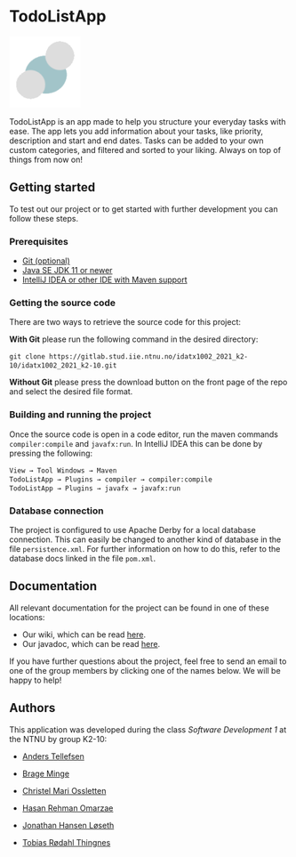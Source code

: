 # TodoListApp 
![TodoListApp logo](src/main/resources/edu/ntnu/idatt1002/k2g10/todolistapp/img/icon.png)

TodoListApp is an app made to help you structure your everyday tasks with ease. The app lets you add information about
your tasks, like priority, description and start and end dates. Tasks can be added to your own custom categories, and 
filtered and sorted to your liking. Always on top of things from now on!

## Getting started
To test out our project or to get started with further development you can follow these steps.

### Prerequisites
* [Git (optional)](https://git-scm.com/)
* [Java SE JDK 11 or newer](https://www.oracle.com/java/technologies/javase-jdk11-downloads.html)
* [IntelliJ IDEA or other IDE with Maven support](https://www.jetbrains.com/idea/)

### Getting the source code
There are two ways to retrieve the source code for this project:

**With Git** please run the following command in the desired directory:
```
git clone https://gitlab.stud.iie.ntnu.no/idatx1002_2021_k2-10/idatx1002_2021_k2-10.git
```

**Without Git** please press the download button on the front page of the repo and select the desired file format.

### Building and running the project
Once the source code is open in a code editor, run the maven commands `compiler:compile` and `javafx:run`. In IntelliJ
IDEA this can be done by pressing the following:
```
View → Tool Windows → Maven
TodoListApp → Plugins → compiler → compiler:compile
TodoListApp → Plugins → javafx → javafx:run
```

### Database connection
The project is configured to use Apache Derby for a local database connection. This can easily be changed to another kind
of database in the file `persistence.xml`. For further information on how to do this, refer to the database docs linked
in the file `pom.xml`.

## Documentation
All relevant documentation for the project can be found in one of these locations:
* Our wiki, which can be read [here](https://gitlab.stud.iie.ntnu.no/idatx1002_2021_k2-10/idatx1002_2021_k2-10/-/wikis/home).
* Our javadoc, which can be read [here](http://idatx1002_2021_k2-10.pages.stud.idi.ntnu.no/idatx1002_2021_k2-10/javadoc/).

If you have further questions about the project, feel free to send an email to one of the group members by clicking one
of the names below. We will be happy to help!

## Authors
This application was developed during the class _Software Development 1_ at the NTNU by group K2-10:

- [Anders Tellefsen](mailto:andetel@stud.ntnu.no)

- [Brage Minge](mailto:bragemi@stud.ntnu.no)

- [Christel Mari Ossletten](mailto:chrisoss@stud.ntnu.no)

- [Hasan Rehman Omarzae](mailto:hasanro@stud.ntnu.no)

- [Jonathan Hansen Løseth](mailto:jonathhl@stud.ntnu.no)

- [Tobias Rødahl Thingnes](mailto:tobiasth@stud.ntnu.no)
